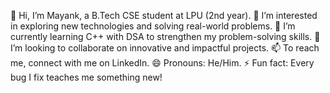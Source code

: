 👋 Hi, I’m Mayank, a B.Tech CSE student at LPU (2nd year).
👀 I’m interested in exploring new technologies and solving real-world problems.
🌱 I’m currently learning C++ with DSA to strengthen my problem-solving skills.
💞️ I’m looking to collaborate on innovative and impactful projects.
📫 To reach me, connect with me on LinkedIn.
😄 Pronouns: He/Him.
⚡ Fun fact: Every bug I fix teaches me something new!
<!---
mayank2295/mayank2295 is a ✨ special ✨ repository because its `README.md` (this file) appears on your GitHub profile.
You can click the Preview link to take a look at your changes.
--->
